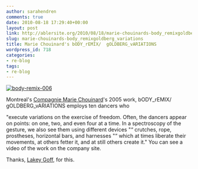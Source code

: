 ```yaml
---
author: sarahendren
comments: true
date: 2010-08-18 17:29:40+00:00
layout: post
link: http://ablersite.org/2010/08/18/marie-chouinards-body_remixgoldberg_variations/
slug: marie-chouinards-body_remixgoldberg_variations
title: Marie Chouinard's bODY_rEMIX/  gOLDBERG_vARIATIONS
wordpress_id: 718
categories:
- re-blog
tags:
- re-blog
---
```


[![body-remix-006](http://ablersite.files.wordpress.com/2010/08/body-remix-006.jpg)](http://ablersite.files.wordpress.com/2010/08/body-remix-006.jpg)

Montreal's [Compagnie Marie Chouinard](http://www.mariechouinard.com/flash.html)'s 2005 work, bODY_rEMIX/ gOLDBERG_vARIATIONS employs ten dancers who

"execute variations on the exercise of freedom. Often, the dancers appear on points: on one, two, and even four at a time. In a spectroscopy of the gesture, we also see them using different devices "“ crutches, rope, prostheses, horizontal bars, and harnesses "“ which at times liberate their movements, at others fetter it, and at still others create it." You can see a video of the work on the company site.

Thanks, [Lakey Goff](http://www.lakeykristian.com/LakeyKristian/Lakey_Kristian.html), for this.
